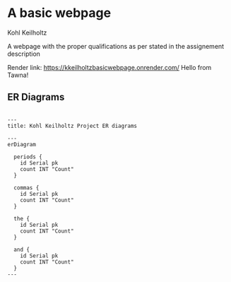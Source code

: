# A basic webpage
Kohl Keilholtz

A webpage with the proper qualifications as per stated in the assignement description

Render link: https://kkeilholtzbasicwebpage.onrender.com/
Hello from Tawna!
## ER Diagrams
```mermaid

---
title: Kohl Keilholtz Project ER diagrams

---
erDiagram

  periods {
    id Serial pk
    count INT "Count"
  }

  commas {
    id Serial pk
    count INT "Count"
  }

  the {
    id Serial pk
    count INT "Count"
  }

  and {
    id Serial pk
    count INT "Count"
  }
---
